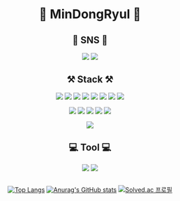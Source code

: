 <div align="center">
<h1>🌱 MinDongRyul 🌱</h1>
<h2>📱 SNS 📱</h2>
<img src="https://img.shields.io/badge/Instagram-E4405F?style=flat-square&logo=Instagram&logoColor=white"/> <img src="https://img.shields.io/badge/Facebook-1877F2?style=flat-square&logo=Facebook&logoColor=white"/>



## ⚒️ Stack ⚒️ 
<img src="https://img.shields.io/badge/Python-3766AB?style=flat-square&logo=Python&logoColor=white"/> <img src="https://img.shields.io/badge/Selenium-43B02A?style=flat-square&logo=Selenium&logoColor=white"/> <img src="https://img.shields.io/badge/Jupyter-F37626?style=flat-square&logo=Jupyter&logoColor=white"/> <img src="https://img.shields.io/badge/Numpy-013243?style=flat-square&logo=Numpy&logoColor=white"/>
<img src="https://img.shields.io/badge/Pandas-150458?style=flat-square&logo=Pandas&logoColor=white"/>
<img src="https://img.shields.io/badge/Folium-77B829?style=flat-square&logo=Folium&logoColor=white"/>
<img src="https://img.shields.io/badge/Mapbox-000000?style=flat-square&logo=Mapbox&logoColor=white"/>
<img src="https://img.shields.io/badge/Django-092E20?style=flat-square&logo=Django&logoColor=white"/>

<img src="https://img.shields.io/badge/JavaScript-F7DF1E?style=flat-square&logo=javascript&logoColor=white"/> <img src="https://img.shields.io/badge/Spring-6DB33F?style=flat-square&logo=spring&logoColor=white"/>
<img src="https://img.shields.io/badge/Spring Boot-6DB33F?style=flat-square&logo=spring boot&logoColor=white"/>
<img src="https://img.shields.io/badge/jQuery-0769AD?style=flat-square&logo=jQuery&logoColor=white"/>
<img src="https://img.shields.io/badge/HTML5-E34F26?style=flat-square&logo=HTML5&logoColor=white"/>

<img src="https://img.shields.io/badge/Oracle-F80000?style=flat-square&logo=Oracle&logoColor=white"/>

## 💻 Tool 💻
<img src="https://img.shields.io/badge/Visual Studio Code-007ACC?style=flat-square&logo=Visual Studio Code&logoColor=white"/> <img src="https://img.shields.io/badge/Eclipse IDE-2C2255?style=flat-square&logo=Eclipse IDE&logoColor=white"/>

<h2> </h2>

[![Top Langs](https://github-readme-stats.vercel.app/api/top-langs/?username=MinDongRyul&layout=compact)](https://github.com/MinDongRyul/github-readme-stats)
[![Anurag's GitHub stats](https://github-readme-stats.vercel.app/api?username=MinDongRyul&show_icons=true&theme=tokyonight)](https://github.com/MinDongRyul/github-readme-stats)
[![Solved.ac
프로필](http://mazassumnida.wtf/api/v2/generate_badge?boj=aadd19)](https://solved.ac/aadd19)
</div>
<!--
**MinDongRyul/MinDongRyul** is a ✨ _special_ ✨ repository because its `README.md` (this file) appears on your GitHub profile.

Here are some ideas to get you started:

- 🔭 I’m currently working on ...
- 🌱 I’m currently learning ...
- 👯 I’m looking to collaborate on ...
- 🤔 I’m looking for help with ...
- 💬 Ask me about ...
- 📫 How to reach me: ...
- 😄 Pronouns: ...
- ⚡ Fun fact: ...
-->
